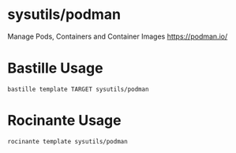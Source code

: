 # sysutils/podman
Manage Pods, Containers and Container Images
https://podman.io/

# Bastille Usage
```shell
bastille template TARGET sysutils/podman
```

# Rocinante Usage
```shell
rocinante template sysutils/podman
```
